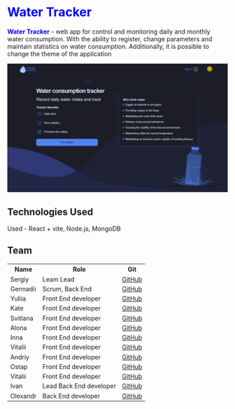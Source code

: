 <style>
  .highlight {
    font-weight: bold;
    color: blue;
  }
</style>

<h1 class="highlight">Water Tracker</h1>

<p> <span class="highlight">Water Tracker</span> - web app for control and monitoring daily and monthly water consumption.
With the ability to register, change parameters and maintain statistics on water consumption.
Additionally, it is possible to change the theme of the application
</p>

![alt text](image.png)

<h2>Technologies Used</h2>
<p>Used - React + vite, Node.js, MongoDB</p>

<h2>Team</h2>

<table>
    <tr>
        <th>Name</th>
        <th>Role</th>
          <th>Git</th>
    </tr>
    <tr>
        <td>Sergiy</td>
        <td>Leam Lead </td>
        <td><a href="https://github.com/shulsergio" target="_blank" rel="noopener noreferrer">GitHub</a></td>
</tr>
    <tr>
        <td> Gennadii</td>
        <td>Scrum, Back End</td>
        <td><a href="https://github.com/GenchikS" target="_blank" rel="noopener noreferrer">GitHub</a></td>
</tr>    <tr>
        <td> Yuliia </td>
        <td>Front End developer </td>
        <td><a href="https://github.com/yuliia-vorobei" target="_blank" rel="noopener noreferrer">GitHub</a></td>
</tr>    <tr>
        <td> Kate </td>
        <td>Front End developer </td>
        <td><a href="https://github.com/turchynska" target="_blank" rel="noopener noreferrer">GitHub</a></td>
</tr>    <tr>
        <td> Svitlana </td>
        <td>Front End developer </td>
        <td><a href="https://github.com/svitlanahavrylets" target="_blank" rel="noopener noreferrer">GitHub</a></td>
</tr>    <tr>
        <td> Alona </td>
        <td>Front End developer </td>
        <td><a href="https://github.com/AlenaZabolotskykh" target="_blank" rel="noopener noreferrer">GitHub</a></td>
</tr>    <tr>
        <td> Inna </td>
        <td>Front End developer </td>
        <td><a href="https://github.com/Inna-Starovytska" target="_blank" rel="noopener noreferrer">GitHub</a></td>
</tr>    <tr>
        <td> Vitalii </td>
        <td> Front End developer </td>
        <td><a href="https://github.com/baschenko" target="_blank" rel="noopener noreferrer">GitHub</a></td>
</tr>
</tr>    <tr>
        <td> Andriy </td>
        <td> Front End developer </td>
        <td><a href="https://github.com/AndriyGoncharuk" target="_blank" rel="noopener noreferrer">GitHub</a></td>
</tr>
</tr>    <tr>
        <td> Ostap </td>
        <td> Front End developer </td>
        <td><a href="https://github.com/OstapUrdey" target="_blank" rel="noopener noreferrer">GitHub</a></td>
</tr>
</tr>    <tr>
        <td> Vitalii </td>
        <td> Front End developer </td>
        <td><a href="https://github.com/0Vitaliy" target="_blank" rel="noopener noreferrer">GitHub</a></td>
</tr>
</tr>    <tr>
        <td> Ivan </td>
        <td>Lead Back End developer </td>
        <td><a href="https://github.com/bahioiiia" target="_blank" rel="noopener noreferrer">GitHub</a></td>
</tr>
</tr>    <tr>
        <td> Olexandr  </td>
        <td> Back End developer </td>
        <td><a href="https://github.com/Solovey260885" target="_blank" rel="noopener noreferrer">GitHub</a></td>
</tr>

</table>
